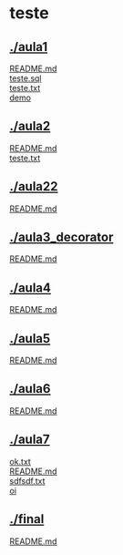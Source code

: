 # teste <br>
## [./aula1](https://github.com/IgorAvilaPereira/teste/tree/main/./aula1) <br>
[README.md](https://github.com/IgorAvilaPereira/teste/blob/main/./aula1/README.md) <br>
[teste.sql](https://github.com/IgorAvilaPereira/teste/blob/main/./aula1/teste.sql) <br>
[teste.txt](https://github.com/IgorAvilaPereira/teste/blob/main/./aula1/teste.txt) <br>
[demo](https://github.com/IgorAvilaPereira/teste/blob/main/./aula1/demo) <br>
## [./aula2](https://github.com/IgorAvilaPereira/teste/tree/main/./aula2) <br>
[README.md](https://github.com/IgorAvilaPereira/teste/blob/main/./aula2/README.md) <br>
[teste.txt](https://github.com/IgorAvilaPereira/teste/blob/main/./aula2/teste.txt) <br>
## [./aula22](https://github.com/IgorAvilaPereira/teste/tree/main/./aula22) <br>
[README.md](https://github.com/IgorAvilaPereira/teste/blob/main/./aula22/README.md) <br>
## [./aula3_decorator](https://github.com/IgorAvilaPereira/teste/tree/main/./aula3_decorator) <br>
[README.md](https://github.com/IgorAvilaPereira/teste/blob/main/./aula3_decorator/README.md) <br>
## [./aula4](https://github.com/IgorAvilaPereira/teste/tree/main/./aula4) <br>
[README.md](https://github.com/IgorAvilaPereira/teste/blob/main/./aula4/README.md) <br>
## [./aula5](https://github.com/IgorAvilaPereira/teste/tree/main/./aula5) <br>
[README.md](https://github.com/IgorAvilaPereira/teste/blob/main/./aula5/README.md) <br>
## [./aula6](https://github.com/IgorAvilaPereira/teste/tree/main/./aula6) <br>
[README.md](https://github.com/IgorAvilaPereira/teste/blob/main/./aula6/README.md) <br>
## [./aula7](https://github.com/IgorAvilaPereira/teste/tree/main/./aula7) <br>
[ok.txt](https://github.com/IgorAvilaPereira/teste/blob/main/./aula7/ok.txt) <br>
[README.md](https://github.com/IgorAvilaPereira/teste/blob/main/./aula7/README.md) <br>
[sdfsdf.txt](https://github.com/IgorAvilaPereira/teste/blob/main/./aula7/sdfsdf.txt) <br>
[oi](https://github.com/IgorAvilaPereira/teste/blob/main/./aula7/oi) <br>
## [./final](https://github.com/IgorAvilaPereira/teste/tree/main/./final) <br>
[README.md](https://github.com/IgorAvilaPereira/teste/blob/main/./final/README.md) <br>
